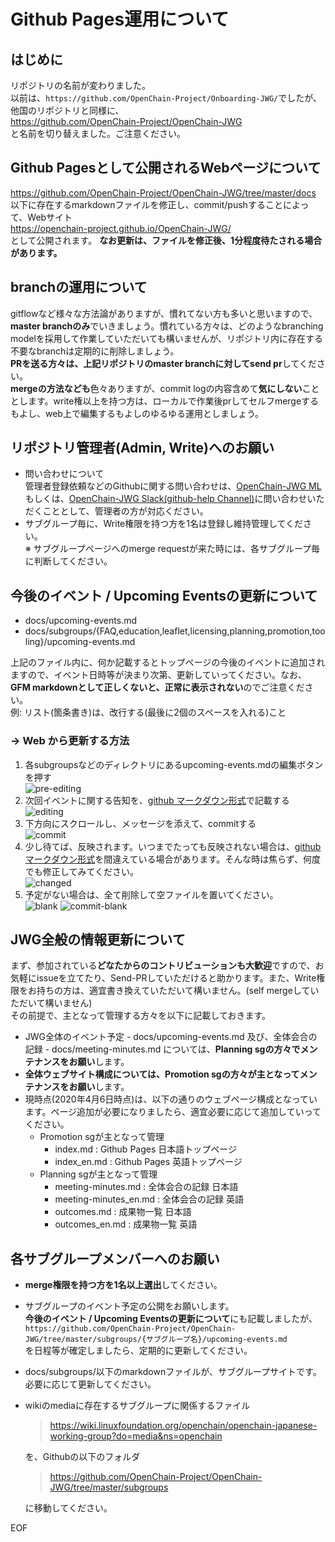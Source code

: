 # Github Pages運用について

## はじめに

リポジトリの名前が変わりました。  
以前は、```https://github.com/OpenChain-Project/Onboarding-JWG/```でしたが、他国のリポジトリと同様に、  
https://github.com/OpenChain-Project/OpenChain-JWG  
と名前を切り替えました。ご注意ください。  

## Github Pagesとして公開されるWebページについて

https://github.com/OpenChain-Project/OpenChain-JWG/tree/master/docs  
以下に存在するmarkdownファイルを修正し、commit/pushすることによって、Webサイト  
https://openchain-project.github.io/OpenChain-JWG/  
として公開されます。 **なお更新は、ファイルを修正後、1分程度待たされる場合があります。**  

## branchの運用について

gitflowなど様々な方法論がありますが、慣れてない方も多いと思いますので、**master branchのみ**でいきましょう。慣れている方々は、どのようなbranching modelを採用して作業していただいても構いませんが、リポジトリ内に存在する不要なbranchは定期的に削除しましょう。  
**PRを送る方々は、上記リポジトリのmaster branchに対してsend pr**してください。  
**mergeの方法なども**色々ありますが、commit logの内容含めて**気にしない**こととします。write権以上を持つ方は、ローカルで作業後prしてセルフmergeするもよし、web上で編集するもよしのゆるゆる運用としましょう。  

## リポジトリ管理者(Admin, Write)へのお願い  

- 問い合わせについて  
管理者登録依頼などのGithubに関する問い合わせは、[OpenChain-JWG ML](https://lists.openchainproject.org/g/japan-wg)もしくは、[OpenChain-JWG Slack(github-help Channel)](https://openchain-japanwg.slack.com/archives/C011BDX3NRX)に問い合わせいただくこととして、管理者の方が対応ください。  
- サブグループ毎に、Write権限を持つ方を1名は登録し維持管理してください。  
※ サブグループページへのmerge requestが来た時には、各サブグループ毎に判断してください。  

## 今後のイベント / Upcoming Eventsの更新について

- docs/upcoming-events.md  
- docs/subgroups/{FAQ,education,leaflet,licensing,planning,promotion,tooling}/upcoming-events.md  

上記のファイル内に、何か記載するとトップページの今後のイベントに追加されますので、イベント日時等が決まり次第、更新していってください。なお、**GFM markdownとして正しくないと、正常に表示されない**のでご注意ください。  
例: リスト(箇条書き)は、改行する(最後に2個のスペースを入れる)こと  

### &rarr; Web から更新する方法  

1. 各subgroupsなどのディレクトリにあるupcoming-events.mdの編集ボタンを押す  
![pre-editing](./images/pre-edit.jpg)
1. 次回イベントに関する告知を、[github マークダウン形式](https://github.github.com/gfm/)で記載する  
![editing](./images/edit.jpg)
1. 下方向にスクロールし、メッセージを添えて、commitする  
![commit](./images/commit-changes.jpg)
1. 少し待てば、反映されます。いつまでたっても反映されない場合は、[github マークダウン形式](https://github.github.com/gfm/)を間違えている場合があります。そんな時は焦らず、何度でも修正してみてください。  
![changed](./images/changed.jpg)
1. 予定がない場合は、全て削除して空ファイルを置いてください。  
![blank](./images/blank.jpg)
![commit-blank](./images/commit-blank.jpg)


## JWG全般の情報更新について  

まず、参加されている**どなたからのコントリビューションも大歓迎**ですので、お気軽にissueを立てたり、Send-PRしていただけると助かります。また、Write権限をお持ちの方は、適宜書き換えていただいて構いません。(self mergeしていただいて構いません)  
その前提で、主となって管理する方々を以下に記載しておきます。  

- JWG全体のイベント予定 - docs/upcoming-events.md 及び、全体会合の記録 - docs/meeting-minutes.md については、**Planning sgの方々でメンテナンスをお願い**します。  
- **全体ウェブサイト構成については、Promotion sgの方々が主となってメンテナンスをお願い**します。  
- 現時点(2020年4月6日時点)は、以下の通りのウェブページ構成となっています。ページ追加が必要になりましたら、適宜必要に応じて追加していってください。  
   - Promotion sgが主となって管理   
      - index.md : Github Pages 日本語トップページ  
      - index_en.md : Github Pages 英語トップページ  
   - Planning sgが主となって管理  
      - meeting-minutes.md : 全体会合の記録 日本語  
      - meeting-minutes_en.md : 全体会合の記録 英語  
      - outcomes.md : 成果物一覧 日本語  
      - outcomes_en.md : 成果物一覧 英語  

## 各サブグループメンバーへのお願い  

- **merge権限を持つ方を1名以上選出**してください。  
- サブグループのイベント予定の公開をお願いします。  
  **今後のイベント / Upcoming Eventsの更新について**にも記載しましたが、  
  ```https://github.com/OpenChain-Project/OpenChain-JWG/tree/master/subgroups/{サブグループ名}/upcoming-events.md```  
    を日程等が確定しましたら、定期的に更新してください。

- docs/subgroups/以下のmarkdownファイルが、サブグループサイトです。必要に応じて更新してください。  
- wikiのmediaに存在するサブグループに関係するファイル
   > https://wiki.linuxfoundation.org/openchain/openchain-japanese-working-group?do=media&ns=openchain  

   を、Githubの以下のフォルダ  
  > https://github.com/OpenChain-Project/OpenChain-JWG/tree/master/subgroups  

  に移動してください。  


EOF
